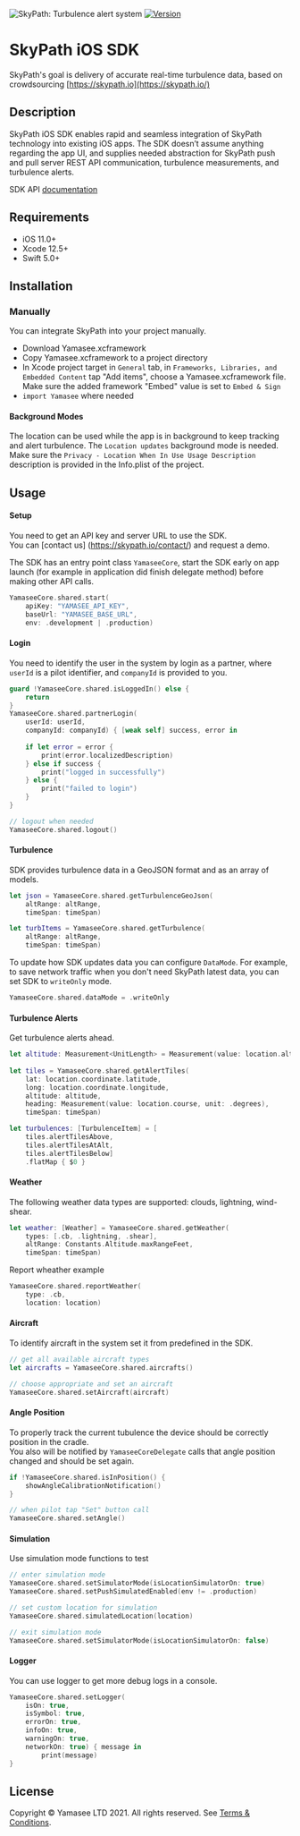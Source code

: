 ![SkyPath: Turbulence alert system](./docs-logo.jpg)
[![Version](https://img.shields.io/github/v/release/Yamasee/skypath-ios-sdk)]()
  
# SkyPath iOS SDK

SkyPath's goal is delivery of accurate real-time turbulence data, based on crowdsourcing [https://skypath.io](https://skypath.io/)

## Description

SkyPath iOS SDK enables rapid and seamless integration of SkyPath technology into existing iOS apps. The SDK doesn’t assume anything regarding the app UI, and supplies needed abstraction for SkyPath push and pull server REST API communication, turbulence measurements, and turbulence alerts.

SDK API [documentation](https://yamasee.github.io/skypath-ios-sdk)

## Requirements

- iOS 11.0+
- Xcode 12.5+
- Swift 5.0+

## Installation


### Manually

You can integrate SkyPath into your project manually. 

- Download Yamasee.xcframework
- Copy Yamasee.xcframework to a project directory
- In Xcode project target in `General` tab, in `Frameworks, Libraries, and Embedded Content` tap "Add items", choose a Yamasee.xcframework file. Make sure the added framework "Embed" value is set to `Embed & Sign`
- `import Yamasee` where needed


#### Background Modes

The location can be used while the app is in background to keep tracking and alert turbulence. The `Location updates` background mode is needed.<br>
Make sure the  `Privacy - Location When In Use Usage Description` description is provided in the Info.plist of the project. 


## Usage

#### Setup

You need to get an API key and server URL to use the SDK. <br>
You can [contact us] (https://skypath.io/contact/) and request a demo. <br>

The SDK has an entry point class `YamaseeCore`, start the SDK early on app launch (for example in application did finish delegate method) before making other API calls.

```swift
YamaseeCore.shared.start(
	apiKey: "YAMASEE_API_KEY",
	baseUrl: "YAMASEE_BASE_URL",
	env: .development | .production)
```

#### Login

You need to identify the user in the system by login as a partner, where `userId` is a pilot identifier, and `companyId` is provided to you.

```swift
guard !YamaseeCore.shared.isLoggedIn() else {
	return
}
YamaseeCore.shared.partnerLogin(
	userId: userId, 
	companyId: companyId) { [weak self] success, error in
            
	if let error = error {
		print(error.localizedDescription)
	} else if success {
		print("logged in successfully")
	} else {
		print("failed to login")
	}
}

// logout when needed
YamaseeCore.shared.logout()
```

#### Turbulence

SDK provides turbulence data in a GeoJSON format and as an array of models.

```swift
let json = YamaseeCore.shared.getTurbulenceGeoJson(
	altRange: altRange,
	timeSpan: timeSpan)
```
```swift
let turbItems = YamaseeCore.shared.getTurbulence(
	altRange: altRange,
	timeSpan: timeSpan)                     
```

To update how SDK updates data you can configure `DataMode`. For example, to save network traffic when you don't need SkyPath latest data, you can set SDK to `writeOnly` mode.

```swift
YamaseeCore.shared.dataMode = .writeOnly
```

#### Turbulence Alerts

Get turbulence alerts ahead.

```swift
let altitude: Measurement<UnitLength> = Measurement(value: location.altitude, unit: .meters)
        
let tiles = YamaseeCore.shared.getAlertTiles(
	lat: location.coordinate.latitude,
	long: location.coordinate.longitude,
	altitude: altitude,
	heading: Measurement(value: location.course, unit: .degrees),
	timeSpan: timeSpan)

let turbulences: [TurbulenceItem] = [
	tiles.alertTilesAbove, 
	tiles.alertTilesAtAlt, 
	tiles.alertTilesBelow]
	.flatMap { $0 }
```

#### Weather 

The following weather data types are supported: clouds, lightning, wind-shear.

```swift
let weather: [Weather] = YamaseeCore.shared.getWeather(
	types: [.cb, .lightning, .shear],
	altRange: Constants.Altitude.maxRangeFeet,
	timeSpan: timeSpan)
```

Report wheather example

```swift
YamaseeCore.shared.reportWeather(
	type: .cb,
	location: location)
```

#### Aircraft

To identify aircraft in the system set it from predefined in the SDK.

```swift
// get all available aircraft types
let aircrafts = YamaseeCore.shared.aircrafts()

// choose appropriate and set an aircraft
YamaseeCore.shared.setAircraft(aircraft)
```

#### Angle Position

To properly track the current tubulence the device should be correctly position in the cradle.<br>
You also will be notified by `YamaseeCoreDelegate` calls that angle position changed and should be set again.

```swift
if !YamaseeCore.shared.isInPosition() {
	showAngleCalibrationNotification()
}

// when pilot tap "Set" button call
YamaseeCore.shared.setAngle()
```
        
#### Simulation

Use simulation mode functions to test

```swift
// enter simulation mode
YamaseeCore.shared.setSimulatorMode(isLocationSimulatorOn: true)
YamaseeCore.shared.setPushSimulatedEnabled(env != .production)

// set custom location for simulation
YamaseeCore.shared.simulatedLocation(location)

// exit simulation mode
YamaseeCore.shared.setSimulatorMode(isLocationSimulatorOn: false)
```

#### Logger

You can use logger to get more debug logs in a console.

```swift
YamaseeCore.shared.setLogger(
	isOn: true, 
	isSymbol: true, 
	errorOn: true, 
	infoOn: true, 
	warningOn: true, 
	networkOn: true) { message in
		print(message)
}
```


## License

Copyright © Yamasee LTD 2021. All rights reserved. 
See [Terms & Conditions](https://skypath.io/terms/).
